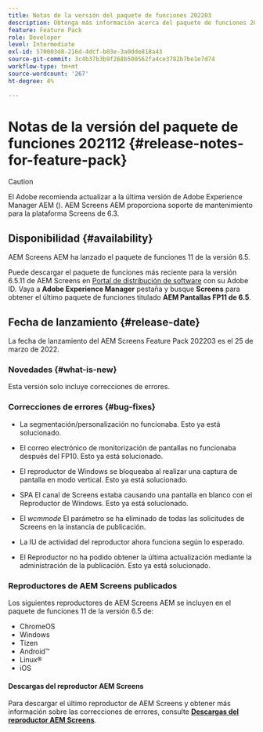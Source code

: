 ```yaml
---
title: Notas de la versión del paquete de funciones 202203
description: Obtenga más información acerca del paquete de funciones 202203 de AEM Screens lanzado el 25 de marzo de 2022.
feature: Feature Pack
role: Developer
level: Intermediate
exl-id: 570003d8-216d-4dcf-b03e-3a0dde818a43
source-git-commit: 3c4b37b3b9f268b500562fa4ce3782b7be1e7d74
workflow-type: tm+mt
source-wordcount: '267'
ht-degree: 4%

---
```


# Notas de la versión del paquete de funciones 202112 {#release-notes-for-feature-pack}

>[!CAUTION]
>El Adobe recomienda actualizar a la última versión de Adobe Experience Manager AEM (). AEM Screens AEM proporciona soporte de mantenimiento para la plataforma Screens de 6.3.

## Disponibilidad {#availability}

AEM Screens AEM ha lanzado el paquete de funciones 11 de la versión 6.5.

Puede descargar el paquete de funciones más reciente para la versión 6.5.11 de AEM Screens en [Portal de distribución de software](https://experience.adobe.com/#/downloads/content/software-distribution/es/aem.html) con su Adobe ID. Vaya a **Adobe Experience Manager** pestaña y busque **Screens** para obtener el último paquete de funciones titulado **AEM Pantallas FP11 de 6.5**.

## Fecha de lanzamiento {#release-date}

La fecha de lanzamiento del AEM Screens Feature Pack 202203 es el 25 de marzo de 2022.

### Novedades {#what-is-new}

Esta versión solo incluye correcciones de errores.

### Correcciones de errores {#bug-fixes}

* La segmentación/personalización no funcionaba. Esto ya está solucionado.

* El correo electrónico de monitorización de pantallas no funcionaba después del FP10. Esto ya está solucionado.

* El reproductor de Windows se bloqueaba al realizar una captura de pantalla en modo vertical. Esto ya está solucionado.

* SPA El canal de Screens estaba causando una pantalla en blanco con el Reproductor de Windows. Esto ya está solucionado.

* El *wcmmode* El parámetro se ha eliminado de todas las solicitudes de Screens en la instancia de publicación.

* La IU de actividad del reproductor ahora funciona según lo esperado.

* El Reproductor no ha podido obtener la última actualización mediante la administración de la publicación. Esto ya está solucionado.

### Reproductores de AEM Screens publicados

Los siguientes reproductores de AEM Screens AEM se incluyen en el paquete de funciones 11 de la versión 6.5 de:

* ChromeOS
* Windows
* Tizen
* Android™
* Linux®
* iOS

#### Descargas del reproductor AEM Screens

Para descargar el último reproductor de AEM Screens y obtener más información sobre las correcciones de errores, consulte **[Descargas del reproductor AEM Screens](https://download.macromedia.com/screens/index.html)**.
